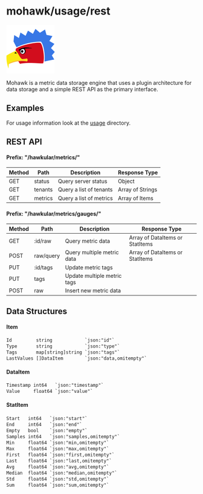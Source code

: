 

# mohawk/usage/rest

![Mohawk](/images/logo-128.png?raw=true "Mohawk Logo")

Mohawk is a metric data storage engine that uses a plugin architecture for data storage and a simple REST API as the primary interface.

## Examples

For usage information look at the [usage](/usage) directory.

## REST API

#### Prefix: "/hawkular/metrics/"

| Method | Path           | Description             | Response Type    |
|--------|----------------|-------------------------|------------------|
| GET    | status         | Query server status     | Object           |
| GET    | tenants        | Query a list of tenants | Array of Strings |
| GET    | metrics        | Query a list of metrics | Array of Items   |

#### Prefix: "/hawkular/metrics/gauges/"

| Method | Path           | Description                    | Response Type                   |
|--------|----------------|--------------------------------|---------------------------------|
| GET    | :id/raw        | Query metric data              | Array of DataItems or StatItems |
| POST   | raw/query      | Query multiple metric data     | Array of DataItems or StatItems |
| PUT    | :id/tags       | Update metric tags             |                                 |
| PUT    | tags           | Update multiple metric tags    |                                 |
| POST   | raw            | Insert new metric data         |                                 |

## Data Structures

#### Item

	Id         string            `json:"id"`
	Type       string            `json:"type"`
	Tags       map[string]string `json:"tags"`
	LastValues []DataItem        `json:"data,omitempty"`

#### DataItem

	Timestamp int64   `json:"timestamp"`
	Value     float64 `json:"value"`

#### StatItem

	Start   int64   `json:"start"`
	End     int64   `json:"end"`
	Empty   bool    `json:"empty"`
	Samples int64   `json:"samples,omitempty"`
	Min     float64 `json:"min,omitempty"`
	Max     float64 `json:"max,omitempty"`
	First   float64 `json:"first,omitempty"`
	Last    float64 `json:"last,omitempty"`
	Avg     float64 `json:"avg,omitempty"`
	Median  float64 `json:"median,omitempty"`
	Std     float64 `json:"std,omitempty"`
	Sum     float64 `json:"sum,omitempty"`
